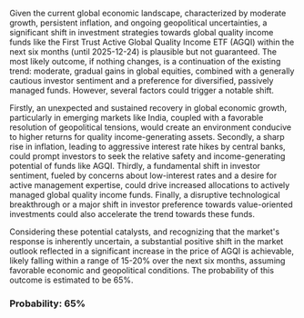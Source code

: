 Given the current global economic landscape, characterized by moderate growth, persistent inflation, and ongoing geopolitical uncertainties, a significant shift in investment strategies towards global quality income funds like the First Trust Active Global Quality Income ETF (AGQI) within the next six months (until 2025-12-24) is plausible but not guaranteed. The most likely outcome, if nothing changes, is a continuation of the existing trend: moderate, gradual gains in global equities, combined with a generally cautious investor sentiment and a preference for diversified, passively managed funds. However, several factors could trigger a notable shift. 

Firstly, an unexpected and sustained recovery in global economic growth, particularly in emerging markets like India, coupled with a favorable resolution of geopolitical tensions, would create an environment conducive to higher returns for quality income-generating assets. Secondly, a sharp rise in inflation, leading to aggressive interest rate hikes by central banks, could prompt investors to seek the relative safety and income-generating potential of funds like AGQI. Thirdly, a fundamental shift in investor sentiment, fueled by concerns about low-interest rates and a desire for active management expertise, could drive increased allocations to actively managed global quality income funds. Finally, a disruptive technological breakthrough or a major shift in investor preference towards value-oriented investments could also accelerate the trend towards these funds. 

Considering these potential catalysts, and recognizing that the market's response is inherently uncertain, a substantial positive shift in the market outlook reflected in a significant increase in the price of AGQI is achievable, likely falling within a range of 15-20% over the next six months, assuming favorable economic and geopolitical conditions. The probability of this outcome is estimated to be 65%.

### Probability: 65%